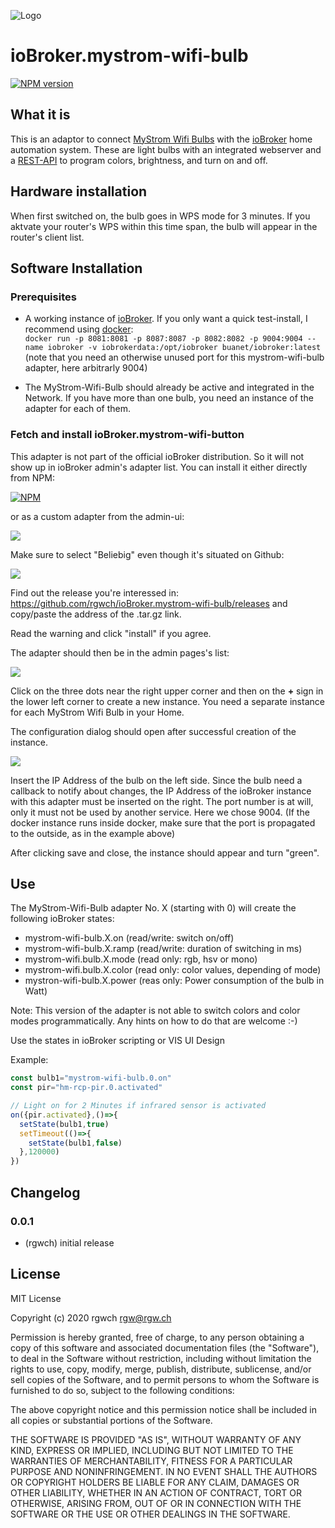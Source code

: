 ![Logo](admin/mystrom-wifi-bulb.jpg)
# ioBroker.mystrom-wifi-bulb

[![NPM version](http://img.shields.io/npm/v/iobroker.mystrom-wifi-bulb.svg)](https://www.npmjs.com/package/iobroker.mystrom-wifi-bulb)

## What it is

This is an adaptor to connect [MyStrom Wifi Bulbs](https://mystrom.ch/de/wifi-bulb/) with the [ioBroker](https://www.iobroker.net) home automation system. These are light bulbs with an integrated webserver and a [REST-API](http://api.mystrom.ch) to program colors, brightness, and turn on and off.
 
## Hardware installation

When first switched on, the bulb goes in WPS mode for 3 minutes. If you aktvate your router's WPS within this time span, the bulb will appear in the router's client list.

## Software Installation

### Prerequisites

- A working instance of [ioBroker](http://www.iobroker.net). If you only want a quick test-install, I recommend using [docker](https://www.docker.com/):  
`docker run -p 8081:8081 -p 8087:8087 -p 8082:8082 -p 9004:9004 --name iobroker -v iobrokerdata:/opt/iobroker buanet/iobroker:latest` (note that you need an otherwise unused port for this mystrom-wifi-bulb adapter, here arbitrarly 9004)

- The MyStrom-Wifi-Bulb should already be active and integrated in the Network. If you have more than one bulb, you need an instance of the adapter for each of them.

### Fetch and install ioBroker.mystrom-wifi-button

This adapter is not part of the official ioBroker distribution. So it will not show up in ioBroker admin's adapter list. You can install it either directly from NPM:

[![NPM](https://nodei.co/npm/iobroker.mystrom-wifi-bulb.png)](https://nodei.co/npm/iobroker.mystrom-wifi-bulb/)

or as a custom adapter from the admin-ui:

![](doc/bulb_1.jpg)

Make sure to select "Beliebig" even though it's situated on Github:

![](doc/bulb_2.jpg)

Find out the release you're interessed in: <https://github.com/rgwch/ioBroker.mystrom-wifi-bulb/releases> and copy/paste the address of the .tar.gz link.

Read the warning and click "install" if you agree.

The adapter should then be in the admin pages's list:

![](doc/bulb_3.jpg)

Click on the three dots near the right upper corner and then on the **+** sign in the lower left corner to create a new instance. You need a separate instance for each MyStrom Wifi Bulb in your Home.

The configuration dialog should open after successful creation of the instance. 

![](doc/bulb_4.jpg)

Insert the IP Address of the bulb on the left side. Since the bulb need a callback to notify about changes, the IP Address of the ioBroker instance with this adapter must be inserted on the right. The port number is at will, only it must not be used by another service. Here we chose 9004. (If the docker instance runs inside docker, make sure that the port is propagated to the outside, as in the example above)

After clicking save and close, the instance should appear and turn "green".

## Use

The MyStrom-Wifi-Bulb adapter No. X (starting with 0) will create the following ioBroker states:

* mystrom-wifi-bulb.X.on  (read/write: switch on/off)
* mystrom-wifi-bulb.X.ramp (read/write: duration of switching in ms)
* mystrom-wifi.bulb.X.mode (read only: rgb, hsv or mono)
* mystrom-wifi.bulb.X.color (read only: color values, depending of mode)
* mystron-wifi-bulb.X.power (reas only: Power consumption of the bulb in Watt)

Note: This version of the adapter is not able to switch colors and color modes programmatically. Any hints on how to do that are welcome :-)

Use the states in ioBroker scripting or VIS UI Design

Example:

````javascript
const bulb1="mystrom-wifi-bulb.0.on"
const pir="hm-rcp-pir.0.activated"

// Light on for 2 Minutes if infrared sensor is activated
on({pir.activated},()=>{
  setState(bulb1,true)
  setTimeout(()=>{
    setState(bulb1,false)
  },120000)
})
````

## Changelog

### 0.0.1
* (rgwch) initial release

## License
MIT License

Copyright (c) 2020 rgwch <rgw@rgw.ch>

Permission is hereby granted, free of charge, to any person obtaining a copy
of this software and associated documentation files (the "Software"), to deal
in the Software without restriction, including without limitation the rights
to use, copy, modify, merge, publish, distribute, sublicense, and/or sell
copies of the Software, and to permit persons to whom the Software is
furnished to do so, subject to the following conditions:

The above copyright notice and this permission notice shall be included in all
copies or substantial portions of the Software.

THE SOFTWARE IS PROVIDED "AS IS", WITHOUT WARRANTY OF ANY KIND, EXPRESS OR
IMPLIED, INCLUDING BUT NOT LIMITED TO THE WARRANTIES OF MERCHANTABILITY,
FITNESS FOR A PARTICULAR PURPOSE AND NONINFRINGEMENT. IN NO EVENT SHALL THE
AUTHORS OR COPYRIGHT HOLDERS BE LIABLE FOR ANY CLAIM, DAMAGES OR OTHER
LIABILITY, WHETHER IN AN ACTION OF CONTRACT, TORT OR OTHERWISE, ARISING FROM,
OUT OF OR IN CONNECTION WITH THE SOFTWARE OR THE USE OR OTHER DEALINGS IN THE
SOFTWARE.
